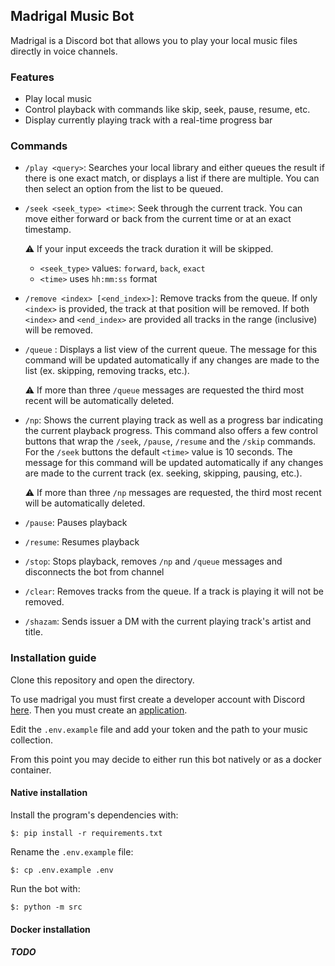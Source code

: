 ## Madrigal Music Bot
Madrigal is a Discord bot that allows you to play your local music files directly in voice channels.

### Features
* Play local music
* Control playback with commands like skip, seek, pause, resume, etc.
* Display currently playing track with a real-time progress bar

### Commands
* `/play <query>`: Searches your local library and either queues the result if there is one exact match, or displays a list if there are multiple. You can then select an option from the list to be queued.

* `/seek <seek_type> <time>`: Seek through the current track. You can move either forward or back from the current time or at an exact timestamp.
    
    ⚠️ If your input exceeds the track duration it will be skipped.
    * `<seek_type>` values: `forward`, `back`, `exact`
    * `<time>` uses `hh:mm:ss` format

* `/remove <index> [<end_index>]`: Remove tracks from the queue. If only `<index>` is provided, the track at that position will be removed. If both `<index>` and `<end_index>` are provided all tracks in the range (inclusive) will be removed.

* `/queue` : Displays a list view of the current queue. The message for this command will be updated automatically if any changes are made to the list (ex. skipping, removing tracks, etc.).

    ⚠️ If more than three `/queue` messages are requested the third most recent will be automatically deleted.

* `/np`: Shows the current playing track as well as a progress bar indicating the current playback progress. This command also offers a few control buttons that wrap the `/seek`, `/pause`, `/resume` and the `/skip` commands. For the `/seek` buttons the default `<time>` value is 10 seconds. The message for this command will be updated automatically if any changes are made to the current track (ex. seeking, skipping, pausing, etc.).

    ⚠️ If more than three `/np` messages are requested, the third most recent will be automatically deleted.

* `/pause`: Pauses playback

* `/resume`: Resumes playback

* `/stop`: Stops playback, removes `/np` and `/queue` messages and disconnects the bot from channel

* `/clear`: Removes tracks from the queue. If a track is playing it will not be removed.

* `/shazam`: Sends issuer a DM with the current playing track's artist and title.


### Installation guide

Clone this repository and open the directory.

To use madrigal you must first create a developer account with Discord [here](https://discord.com/developers). Then you must create an [application](https://discord.com/developers/applications).

Edit the `.env.example` file and add your token and the path to your music collection.

From this point you may decide to either run this bot natively or as a docker container.

#### Native installation

Install the program's dependencies with:
```
$: pip install -r requirements.txt
```

Rename the `.env.example` file:
```
$: cp .env.example .env
```

Run the bot with:
```
$: python -m src
```

#### Docker installation
##### TODO